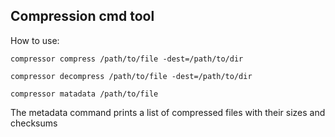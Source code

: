 ## Compression cmd tool

How to use:

``compressor compress /path/to/file -dest=/path/to/dir``

``compressor decompress /path/to/file -dest=/path/to/dir``

``compressor matadata /path/to/file``

The metadata command prints a list of compressed files with their sizes and checksums

